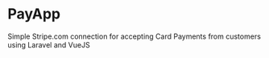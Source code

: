 # PayApp

Simple Stripe.com connection for accepting Card Payments from customers using Laravel and VueJS
